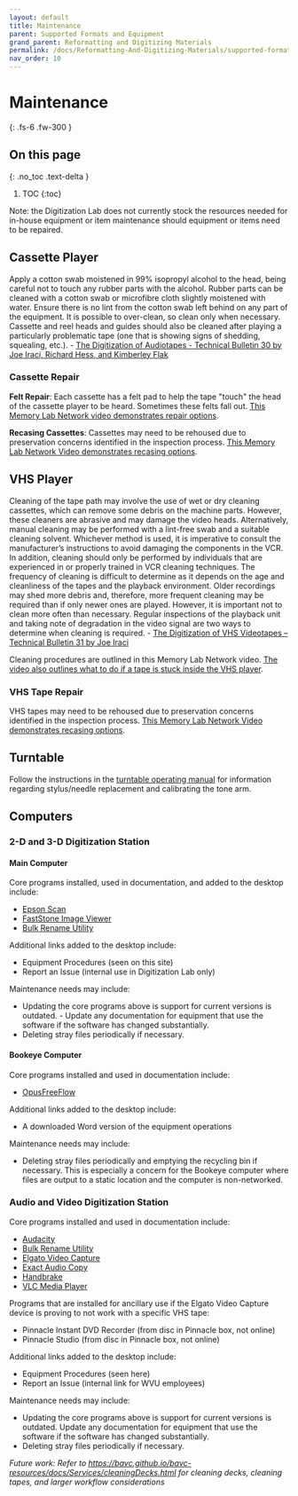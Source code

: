 ```yaml
---
layout: default
title: Maintenance
parent: Supported Formats and Equipment
grand_parent: Reformatting and Digitizing Materials
permalink: /docs/Reformatting-And-Digitizing-Materials/supported-formats-and-equipment/maintenance/
nav_order: 10
---
```


# Maintenance
{: .fs-6 .fw-300 }

## On this page
{: .no_toc .text-delta }

1. TOC
{:toc}

Note: the Digitization Lab does not currently stock the resources needed for in-house equipment or item maintenance should equipment or items need to be repaired.

## Cassette Player

Apply a cotton swab moistened in 99% isopropyl alcohol to the head, being careful not to touch any rubber parts with the alcohol. Rubber parts can be cleaned with a cotton swab or microfibre cloth slightly moistened with water. Ensure there is no lint from the cotton swab left behind on any part of the equipment. It is possible to over-clean, so clean only when necessary. Cassette and reel heads and guides should also be cleaned after playing a particularly problematic tape (one that is showing signs of shedding, squealing, etc.). - [The Digitization of Audiotapes - Technical Bulletin 30 by Joe Iraci, Richard Hess, and Kimberley Flak](https://www.canada.ca/en/conservation-institute/services/conservation-preservation-publications/technical-bulletins/digitization-audio-tapes.html) 

### Cassette Repair

__Felt Repair__: Each cassette has a felt pad to help the tape "touch" the head of the cassette player to be heard. Sometimes these felts fall out. [This Memory Lab Network video demonstrates repair options](https://mfr.osf.io/render?url=https://osf.io/y6keh/?action=download%26mode=render).

__Recasing Cassettes__: Cassettes may need to be rehoused due to preservation concerns identified in the inspection process. [This Memory Lab Network Video demonstrates recasing options](https://mfr.osf.io/render?url=https://osf.io/2ze48/?direct%26mode=render%26action=download%26mode=render).

## VHS Player

Cleaning of the tape path may involve the use of wet or dry cleaning cassettes, which can remove some debris on the machine parts. However, these cleaners are abrasive and may damage the video heads. Alternatively, manual cleaning may be performed with a lint-free swab and a suitable cleaning solvent. Whichever method is used, it is imperative to consult the manufacturer’s instructions to avoid damaging the components in the VCR. In addition, cleaning should only be performed by individuals that are experienced in or properly trained in VCR cleaning techniques. The frequency of cleaning is difficult to determine as it depends on the age and cleanliness of the tapes and the playback environment. Older recordings may shed more debris and, therefore, more frequent cleaning may be required than if only newer ones are played. However, it is important not to clean more often than necessary. Regular inspections of the playback unit and taking note of degradation in the video signal are two ways to determine when cleaning is required. - [The Digitization of VHS Videotapes – Technical Bulletin 31 by Joe Iraci](https://www.canada.ca/en/conservation-institute/services/conservation-preservation-publications/technical-bulletins/digitization-vhs-video-tapes.html)

Cleaning procedures are outlined in this Memory Lab Network video. [The video also outlines what to do if a tape is stuck inside the VHS player](https://mfr.osf.io/render?url=https://osf.io/vkchb/?action=download%26mode=render).

### VHS Tape Repair

VHS tapes may need to be rehoused due to preservation concerns identified in the inspection process. [This Memory Lab Network Video demonstrates recasing options](https://mfr.osf.io/render?url=https://osf.io/sdv5a/?direct%26mode=render%26action=download%26mode=render).

## Turntable

Follow the instructions in the [turntable operating manual](https://elizajames.github.io/digital-preservation-documentation/assets/files/technic.pdf) for information regarding stylus/needle replacement and calibrating the tone arm.

## Computers

### 2-D and 3-D Digitization Station

#### Main Computer

Core programs installed, used in documentation, and added to the desktop include: 

- [Epson Scan](https://epson.com/Support/Scanners/Expression-Series/Epson-Expression-10000XL---Photo/s/SPT_E10000XL-PH)
- [FastStone Image Viewer](https://www.faststone.org/FSViewerDetail.htm)
- [Bulk Rename Utility](https://www.bulkrenameutility.co.uk/)

Additional links added to the desktop include: 

- Equipment Procedures (seen on this site)
- Report an Issue (internal use in Digitization Lab only)

Maintenance needs may include: 

- Updating the core programs above is support for current versions is outdated. - Update any documentation for equipment that use the software if the software has changed substantially.
- Deleting stray files periodically if necessary.

#### Bookeye Computer

Core programs installed and used in documentation include: 

- [OpusFreeFlow](https://www.dlsg.com/opus-freeflow)

Additional links added to the desktop include: 

- A downloaded Word version of the equipment operations

Maintenance needs may include: 

- Deleting stray files periodically and emptying the recycling bin if necessary. This is especially a concern for the Bookeye computer where files are output to a static location and the computer is non-networked.

### Audio and Video Digitization Station

Core programs installed and used in documentation include: 

- [Audacity](https://www.audacityteam.org/)
- [Bulk Rename Utility](https://www.bulkrenameutility.co.uk/)
- [Elgato Video Capture](https://www.elgato.com/en/video-capture/support)
- [Exact Audio Copy](https://www.exactaudiocopy.de/)
- [Handbrake](https://handbrake.fr/)
- [VLC Media Player](https://www.videolan.org/)

Programs that are installed for ancillary use if the Elgato Video Capture device is proving to not work with a specific VHS tape: 

- Pinnacle Instant DVD Recorder (from disc in Pinnacle box, not online)
- Pinnacle Studio (from disc in Pinnacle box, not online)

Additional links added to the desktop include: 

- Equipment Procedures (seen here)
- Report an Issue (internal link for WVU employees)

Maintenance needs may include: 

- Updating the core programs above is support for current versions is outdated. Update any documentation for equipment that use the software if the software has changed substantially.
- Deleting stray files periodically if necessary.

*Future work: Refer to https://bavc.github.io/bavc-resources/docs/Services/cleaningDecks.html for cleaning decks, cleaning tapes, and larger workflow considerations*
